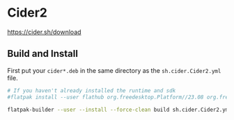 # Cider2

<https://cider.sh/download>

## Build and Install

First put your `cider*.deb` in the same directory as the `sh.cider.Cider2.yml`
file.

```sh
# If you haven't already installed the runtime and sdk
#flatpak install --user flathub org.freedesktop.Platform//23.08 org.freedesktop.Sdk//23.08 org.electronjs.Electron2.BaseApp/x86_64/23.08

flatpak-builder --user --install --force-clean build sh.cider.Cider2.yml
```
